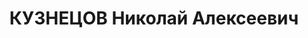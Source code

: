 ---
title: КУЗНЕЦОВ Николай Алексеевич
description: 'Род. в 1896, член ВКП(б). Проживал: Новоорский р-н. Председатель Райисполкома

  Приговор: ВК ВС СССР, 20.01.1938 – ВМН.

  Реабилитирован май 1957'
---